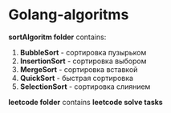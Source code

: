 # Golang-algoritms

**sortAlgoritm folder** contains:  

1. **BubbleSort** - сортировка пузырьком  
2. **InsertionSort** - сортировка выбором  
3. **MergeSort** - сортировка вставкой  
4. **QuickSort** - быстрая сортировка  
5. **SelectionSort** - сортировка слиянием

**leetcode folder** contains **leetcode solve tasks**  
